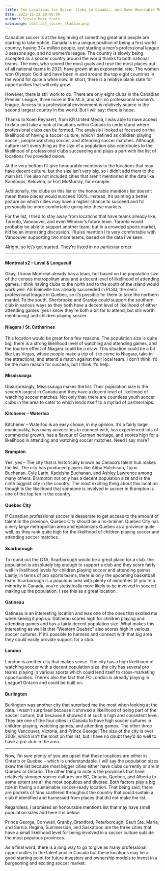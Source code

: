 ```yaml
---
title: Ten Locations for Soccer Clubs in Canada...and Some Honorable Mentions
date: 2022-11-21 10:08:00
author: Steven Marc Scott
mainimage: abstract_soccer_stadium.png
---
```


Canadian soccer is at the beginning of something great and people are starting to take notice. Canada is in a unique position of being a first world country, having 37+ million people, just starting a men’s professional league 3 seasons ago, and no women’s league. The country is slowly being accepted as a soccer country around the world thanks to both national teams. The men, who scored the most goals and rose the most places out of all national teams in 2021, have grown at an exponential rate. The women won Olympic Gold and have been in and around the top eight countries in the world for quite a while now. In short, there is a relative blank slate for opportunities that will only grow.
         
However, there is still work to do. There are only eight clubs in the Canadian Premier League, three more in the MLS, and still no professional women’s league. Access to a professional environment is relatively scarce in the second largest country in the world. But I will say: there is hope.
    
Thanks to Koen Reynaert, from KR United Media, I was able to have access to data and take a look at locations within Canada to understand where professional clubs can be formed. The analysis I looked at focused on the likelihood of having a soccer culture, which I defined as children playing soccer, people watching soccer, and attending soccer matches. Although, culture isn’t everything as the size of a population also contributes to the likelihood of professional clubs succeeding and plays a part with the list of locations I’ve provided below.

At the very bottom I’ll give honourable mentions to the locations that may have decent culture, but the size isn’t very big, so I didn’t add them to the main list. I’ve also not included cities that aren’t mentioned in the data like Kamloops, Kelowna, or Fort McMurray, for example.
    
Additionally, the clubs on this list or the honourable mentions list doesn’t mean these places would succeed 100%. Instead, it’s painting a better picture on which cities may have a higher chance to succeed and I’d personally be more comfortable going into these markets.
    
For the list, I tried to stay away from locations that have teams already like, Toronto, Vancouver, and even Windsor’s future team. Toronto would probably be able to support another team, but in a crowded sports market, it’d be an interesting discussion. I’ll also mention I’m very comfortable with Vancouver supporting two more teams, based on the data I’ve seen.
    
Alright, so let’s get started. They’re listed in no particular order.

----

#### Montreal x2 – Laval & Longueuil
Okay, I know Montreal already has a team, but based on the population size of the census metropolitan area and a decent level of likelihood of attending games, I think having clubs to the north and to the south of the island would work well. AS Blainville has already succeeded in PLSQ, the semi professional league in Quebec, so it’s possible for them to take the northern mantel. To the south, Sherbrooke and Granby could support the southern club in various ways as they both have a decent level of likelihood of either attending games (yes I know they’re both a bit far to attend, but still worth mentioning) and children playing soccer.

#### Niagara / St. Catharines
This location would be great for a few reasons. The population size is quite big, there is a strong likelihood level of watching and attending games, and the tourism effect of Niagara could be a draw. This situation could be a bit like Las Vegas, where people make a trip of it to come to Niagara, take in the attractions, and attend a match against their local team. I don’t think it’d be the main reason for success, but I think it’d help.

#### Mississauga
Unsurprisingly, Mississauga makes the list. Their population size is the seventh largest in Canada and they have a decent level of likelihood of watching soccer matches. Not only that, there are countless youth soccer clubs in the area to cater to which lends itself to a myriad of partnerships.

#### Kitchener – Waterloo
Kitchener – Waterloo is an easy choice, in my opinion. It’s a fairly large municipality, has many universities to connect with, has experienced lots of commercial growth, has a flavour of German heritage, and scores high for a likelihood in attending and watching soccer matches. Need I say more?

#### Brampton
Yes, yes – The city that is historically known as Canada’s talent hub makes the list. The city has produced players like Atiba Hutchison, Tajon Buchanan, Cyle Larin, Kadeisha Buchanan, and Ashley Lawrence among many others. Brampton not only has a decent population size and is the ninth biggest city in the country. The most exciting thing about this location though is the likelihood that someone is involved in soccer in Brampton is one of the top ten in the country.

#### Quebec City
If Canadian professional soccer is desperate to get access to the amount of talent in the province, Quebec City should be a no-brainer. Quebec City has a very large metropolitan area and epitomizes Quebec as a province quite well, as they rank quite high for the likelihood of children playing soccer and attending soccer matches.

#### Scarborough
To round out the GTA, Scarborough would be a great place for a club. the population is absolutely big enough to support a club and they score fairly well in likelihood levels for
children playing soccer and attending games. Lastly, in terms of pro sports teams, there is only the upcoming basketball team. Scarborough is a populous area with plenty of minorities (if you’re a minority in Canada, you’re statistically more likely to be involved in soccer) making up the population. I see this as a great location.

#### Gatineau
Gatineau is an interesting location and was one of the ones that excited me when seeing it pop up. Gatineau scores high for children playing and attending games and has a fairly decent population size. What makes this interesting as well is that “Western Quebec” also scores high in various soccer cultures. If it’s possible to harness and connect with that big area they could easily provide support for a club.

#### London
London is another city that makes sense. The city has a high likelihood of watching soccer with a decent population size. the city has several pro teams playing in various sports which could lend itself to cross-marketing opportunities. There’s also the fact that FC London is already playing in League1 Ontario and could be built on.

#### Burlington
Burlington was another city that surprised me the most when looking at the data. I wasn’t surprised because it showed a likelihood of being part of the soccer culture, but because it showed it at such a high and consistent level. They are one of the four cities in Canada to have high soccer cultures in children playing, watching games, and attending games. The other three being Vancouver, Victoria, and Prince George! The size of the city is over 200k, which isn’t the most on this list, but I have no doubt they’d do well to have a pro club in the area.

----

Now, I’m sure plenty of you are upset that these locations are either in Ontario or Quebec – which is understandable. I will say the population sizes skew the list because most bigger cities either have clubs currently or are in Quebec or Ontario. The other thing to note is the provinces that have relatively stronger soccer cultures are BC, Ontario, Quebec, and Alberta to some extent are all the most populous and diverse. Both factors play a big role in having a sustainable soccer-ready location. That being said, there are pockets of fans scattered throughout the country that could sustain a club if identified and harnessed from places that did not make the list.
            
Regardless, I promised an honourable mentions list that may have small population sizes and here it is below:

Prince George, Cornwall, Granby, Brantford, Peterborough, Sault Ste. Marie, and Sarnia. Regina, Summerside, and Saskatoon are the three cities that have a small likelihood level for being involved in a soccer culture outside the most populous provinces.

As a final word, there is a long way to go to give as many professional opportunities to the talent pool in Canada but these locations may be a good starting point for future investors and ownership models to invest in a burgeoning and exciting soccer market.
